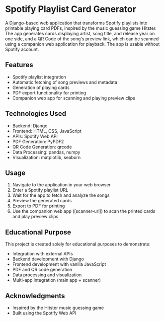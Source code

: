 # Spotify Playlist Card Generator

A Django-based web application that transforms Spotify playlists into printable playing card PDFs, inspired by the music guessing game Hitster. The app generates cards displaying artist, song title, and release year on one side, and a QR Code of the song's preview link, which can be scanned using a companion web application for playback. The app is usable without Spotify account.

## Features

- Spotify playlist integration
- Automatic fetching of song previews and metadata
- Generation of playing cards
- PDF export functionality for printing
- Companion web app for scanning and playing preview clips

## Technologies Used

- Backend: Django
- Frontend: HTML, CSS, JavaScript
- APIs: Spotify Web API
- PDF Generation: PyPDF2
- QR Code Generation: qrcode
- Data Processing: pandas, numpy
- Visualization: matplotlib, seaborn

## Usage

1. Navigate to the application in your web browser
2. Enter a Spotify playlist URL
3. Wait for the app to fetch and analyze the songs
4. Preview the generated cards
5. Export to PDF for printing
6. Use the companion web app ([scanner-url]) to scan the printed cards and play preview clips

## Educational Purpose

This project is created solely for educational purposes to demonstrate:
- Integration with external APIs
- Backend development with Django
- Frontend development with vanilla JavaScript
- PDF and QR code generation
- Data processing and visualization
- Multi-app integration (main app + scanner)

## Acknowledgments

- Inspired by the Hitster music guessing game
- Built using the Spotify Web API
